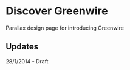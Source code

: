 Discover Greenwire
===============

Parallax design page for introducing Greenwire

Updates
-------

28/1/2014 - Draft

